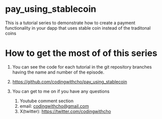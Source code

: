 # pay_using_stablecoin
This is a tutorial series to demonstrate how to create a payment functionality in your dapp that uses stable coin instead of the traditonal coins

# How to get the most of of this series

1. You can see the code for each tutorial in the git repository branches having the name and number of the episode.

2. https://github.com/codingwithcho/pay_using_stablecoin

3. You can get to me on if you have any questions
    1. Youtube comment section
    2. email: codingwithcho@gmail.com
    3. X(twitter): https://twitter.com/codingwithcho